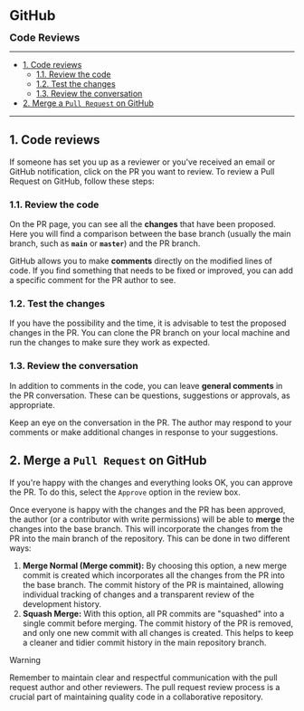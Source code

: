 
<font size="5"> **GitHub** </font>

<font size="4"> **Code Reviews** </font>

---

<!-- TOC tocDepth:2..3 chapterDepth:2..6 -->

- [1. Code reviews](#1-code-reviews)
  - [1.1. Review the code](#11-review-the-code)
  - [1.2. Test the changes](#12-test-the-changes)
  - [1.3. Review the conversation](#13-review-the-conversation)
- [2. Merge a `Pull Request` on GitHub](#2-merge-a-pull-request-on-github)

<!-- /TOC -->

---

## 1. Code reviews

If someone has set you up as a reviewer or you've received an email or GitHub notification, click on the PR you want to review. To review a Pull Request on GitHub, follow these steps:

### 1.1. Review the code

On the PR page, you can see all the **changes** that have been proposed. Here you will find a comparison between the base branch (usually the main branch, such as **`main`** or **`master`**) and the PR branch.

GitHub allows you to make **comments** directly on the modified lines of code. If you find something that needs to be fixed or improved, you can add a specific comment for the PR author to see.

### 1.2. Test the changes

If you have the possibility and the time, it is advisable to test the proposed changes in the PR. You can clone the PR branch on your local machine and run the changes to make sure they work as expected.

### 1.3. Review the conversation

In addition to comments in the code, you can leave **general comments** in the PR conversation. These can be questions, suggestions or approvals, as appropriate.

Keep an eye on the conversation in the PR. The author may respond to your comments or make additional changes in response to your suggestions.

## 2. Merge a `Pull Request` on GitHub

If you're happy with the changes and everything looks OK, you can approve the PR. To do this, select the `Approve` option in the review box.

Once everyone is happy with the changes and the PR has been approved, the author (or a contributor with write permissions) will be able to **merge** the changes into the base branch. This will incorporate the changes from the PR into the main branch of the repository. This can be done in two different ways:

1. **Merge Normal (Merge commit):** By choosing this option, a new merge commit is created which incorporates all the changes from the PR into the base branch. The commit history of the PR is maintained, allowing individual tracking of changes and a transparent review of the development history.
2. **Squash Merge:** With this option, all PR commits are "squashed" into a single commit before merging. The commit history of the PR is removed, and only one new commit with all changes is created. This helps to keep a cleaner and tidier commit history in the main repository branch.

> [!WARNING]
> Remember to maintain clear and respectful communication with the pull request author and other reviewers. The pull request review process is a crucial part of maintaining quality code in a collaborative repository.
